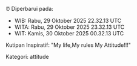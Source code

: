 ⏰ Diperbarui pada:
- WIB: Rabu, 29 Oktober 2025 22.32.13 UTC
- WITA: Rabu, 29 Oktober 2025 23.32.13 UTC
- WIT: Kamis, 30 Oktober 2025 00.32.13 UTC

Kutipan Inspiratif:
"My life,My rules My Attitude!!!"


Kategori: attitude

